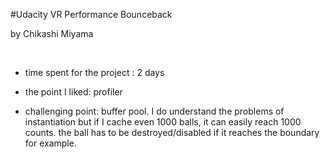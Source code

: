 #Udacity VR Performance Bounceback 

by Chikashi Miyama

 
-   time spent for the project : 2 days

-   the point I liked: profiler

-   challenging point: buffer pool. I do understand the problems of instantiation but if I cache even 1000 balls, it can easily reach 1000 counts. the ball has to be destroyed/disabled if it reaches the boundary for example.

